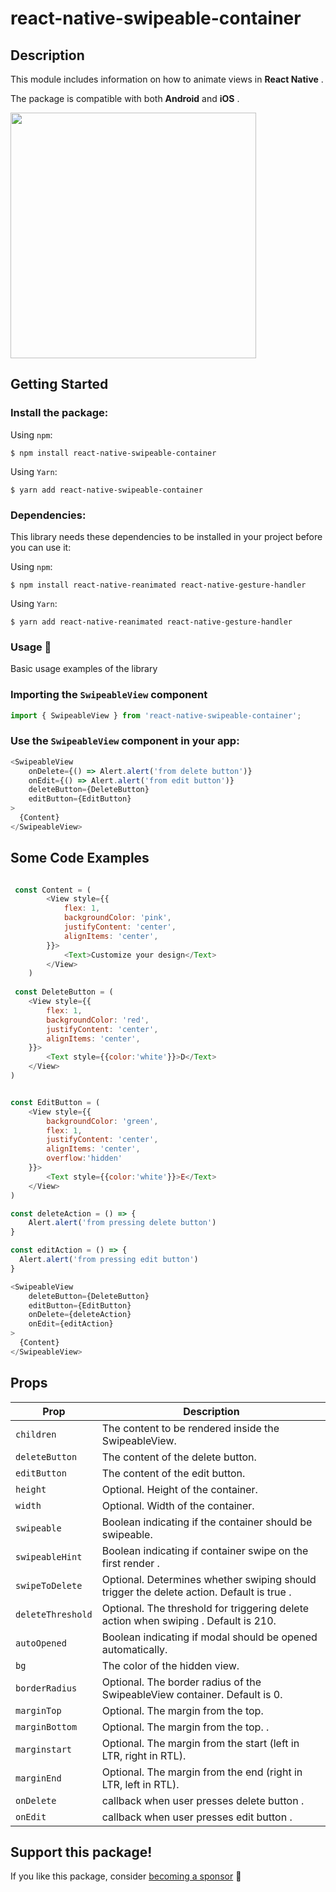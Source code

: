 # react-native-swipeable-container

## Description

This module includes information on how to animate views in  **React Native** .

The package is compatible with both **Android** and **iOS** .



<img width="393" src="https://scontent.ftun6-1.fna.fbcdn.net/v/t39.30808-6/438097162_7409974709123093_1011924654253703642_n.jpg?stp=cp6_dst-jpg&_nc_cat=109&ccb=1-7&_nc_sid=5f2048&_nc_ohc=NElHCov-3l4Q7kNvgH6UNQ_&_nc_ht=scontent.ftun6-1.fna&oh=00_AfCHM8QyYkfsT4s4h-bU5_f4FWF8pfMRyDOF5-JJox0IGg&oe=663A9446">


## Getting Started
### Install the package:

Using `npm`:

```
$ npm install react-native-swipeable-container
```

Using `Yarn`:

```
$ yarn add react-native-swipeable-container
```
### Dependencies:
This library needs these dependencies to be installed in your project before you can use it:

Using `npm`:

```
$ npm install react-native-reanimated react-native-gesture-handler
```

Using `Yarn`:

```
$ yarn add react-native-reanimated react-native-gesture-handler
```

### Usage 🚀
Basic usage examples of the library


### Importing the `SwipeableView` component

```javascript
import { SwipeableView } from 'react-native-swipeable-container';
```

### Use the  `SwipeableView`  component in your app:

```javascript
<SwipeableView
    onDelete={() => Alert.alert('from delete button')}
    onEdit={() => Alert.alert('from edit button')}
    deleteButton={DeleteButton}
    editButton={EditButton}
>
  {Content}
</SwipeableView>
```

## Some Code Examples

```javascript

 const Content = (
        <View style={{
            flex: 1,
            backgroundColor: 'pink',
            justifyContent: 'center',
            alignItems: 'center',
        }}>
            <Text>Customize your design</Text>
        </View>
    )
 
 const DeleteButton = (
    <View style={{
        flex: 1,
        backgroundColor: 'red',
        justifyContent: 'center',
        alignItems: 'center',
    }}>
        <Text style={{color:'white'}}>D</Text>
    </View>
)


const EditButton = (
    <View style={{
        backgroundColor: 'green',
        flex: 1,
        justifyContent: 'center',
        alignItems: 'center',
        overflow:'hidden'
    }}>
        <Text style={{color:'white'}}>E</Text>
    </View>
)

const deleteAction = () => {
    Alert.alert('from pressing delete button')
}

const editAction = () => {
  Alert.alert('from pressing edit button')
}

<SwipeableView
    deleteButton={DeleteButton}
    editButton={EditButton}
    onDelete={deleteAction}
    onEdit={editAction}
>
  {Content}
</SwipeableView>
```


## Props
| Prop                               | Description                                                                                                                                                                                                                                                                                                          
| -----------------------------------| -------------------------------------------------------------------------------------------------------------------|
| `children`                         | The content to be rendered inside the SwipeableView.                                                               |  
| `deleteButton`                     | The content of the delete button.                                                                                  |
| `editButton`                       | The content of the edit button.                                                                                    |
| `height`                           | Optional. Height of the container.                                                                                 |
| `width`                            | Optional. Width of the container.                                                                                  |
| `swipeable`                        | Boolean indicating if the container should be swipeable.                                                           |
| `swipeableHint`                    | Boolean indicating if container swipe on the first render .                                                        |
| `swipeToDelete`                    | Optional. Determines whether swiping should trigger the delete action. Default is true .                           |
| `deleteThreshold`                  | Optional. The threshold for triggering delete action when swiping . Default is 210.                                |
| `autoOpened`                       | Boolean indicating if modal should be opened automatically.                                                        |
| `bg`                               | The color of the hidden view.                                                                                      |
| `borderRadius`                     | Optional. The border radius of the SwipeableView container. Default is 0.                                          |
| `marginTop`                        | Optional. The margin from the top.                                                                                 |
| `marginBottom`                     | Optional. The margin from the top. .                                                                               |
| `marginstart`                      | Optional. The margin from the start (left in LTR, right in RTL).                                                   |
| `marginEnd`                        | Optional. The margin from the end (right in LTR, left in RTL).                                                     |
| `onDelete`                         | callback when user presses delete button .                                                                         |
| `onEdit`                           | callback when user presses edit button .                                                                           |



## Support this package!

If you like this package, consider [becoming a sponsor](https://github.com/sponsors/houssemELbahri) 🩷
